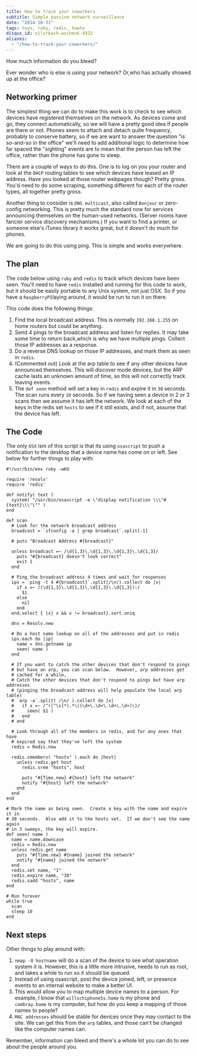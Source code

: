 ```yaml
---
title: How to track your coworkers
subtitle: Simple passive network surveillance
date: "2014-10-31"
tags: toys, ruby, redis, howto
disqus_id: silvrback-wschenk-9332
aliases:
  - "/how-to-track-your-coworkers/"
---
```


How much information do you bleed?

Ever wonder who is else is using your network?  Or,who has actually showed up at the office?

## Networking primer

The simplest thing we can do to make this work is to check to see which devices have registered themselves on the network.  As devices come and go, they connect automatically, so we will have a pretty good idea if people are there or not.  Phones seem to attach and detach quite frequency, probably to conserve battery, so if we are want to answer the question "is so-and-so in the office" we'll need to add additional logic to determine how far spaced the "sighting" events are to mean that the person has left the office, rather than the phone has gone to sleep.

There are a couple of ways to do this. One is to log on you your router and look at the `DHCP` routing tables to see which devices have leased an IP address.  Have you looked at those router webpages though?  Pretty gross.  You'd need to do some scraping, something different for each of the router types, all together pretty gross.

Another thing to consider is `DNS multicast`, also called `Bonjour` or zero-config networking.  This is pretty much the standard now for services announcing themselves on the human-used networks.  (Server rooms have fancier service discovery mechanisms.)  If you want to find a printer, or someone else's iTunes library it works great, but it doesn't do much for phones.

We are going to do this using ping.   This is simple and works everywhere.

## The plan

The code below using `ruby` and `redis` to track which devices have been seen.  You'll need to have `redis` installed and running for this code to work, but it should be easily portable to any Unix system, not just OSX.  So if you have a `RaspberryPI`laying around, it would be run to run it on there.

This code does the following things:

1. Find the local broadcast address.  This is normally `192.168.1.255` on home routers but could be anything.
2. Send 4 pings to the broadcast address and listen for replies.  It may take some time to return back,which is why we have multiple pings.  Collect those IP addresses as a response.
3. Do a reverse DNS lookup on those IP addresses, and mark them as seen in `redis`.
4. (Commented out) Look at the arp table to see if any other devices have announced themselves.  This will discover mode devices, but the ARP cache lasts an unknown amount of time, so this will not correctly track leaving events.
5. The `def seen` method will set a key in `redis` and expire it in `30` seconds.  The scan runs every `10` seconds.  So if we having seen a device in 2 or 3 scans then we assume it has left the network.  We look at each of the keys in the redis set `hosts` to see if it still exists, and if not, assume that the device has left.

## The Code

The only `OSX` ism of this script is that its using `osascript` to push a notification to the desktop that a device name has come on or left.  See below for further things to play with:

```
#!/usr/bin/env ruby -wKU

require 'resolv'
require 'redis'

def notify( text )
  system( "/usr/bin/osascript -e \"display notification \\\"#{text}\\\"\"" )
end

def scan
  # Look for the network broadcast address
  broadcast = `ifconfig -a | grep broadcast`.split[-1]

  # puts "Broadcast Address #{broadcast}"

  unless broadcast =~ /\d{1,3}\.\d{1,3}\.\d{1,3}\.\d{1,3}/
    puts "#{broadcast} doesn't look correct"
    exit 1
  end

  # Ping the broadcast address 4 times and wait for responses
  ips = `ping -t 4 #{broadcast}`.split(/\n/).collect do |x|
    if x =~ /(\d{1,3}\.\d{1,3}\.\d{1,3}\.\d{1,3}):/
      $1
    else
      nil
    end
  end.select { |x| x && x != broadcast}.sort.uniq

  dns = Resolv.new

  # Do a host name lookup on all of the addresses and put in redis
  ips.each do |ip|
    name = dns.getname ip
    seen( name )
  end

  # If you want to catch the other devices that don't respond to pings
  # but have an arp, you can scan below.  However, arp addresses get
  # cached for a while,
  # Catch the other devices that don't respond to pings but have arp addresses
  # (pinging the broadcast address will help populate the local arp table)
  # `arp -a`.split( /\n/ ).collect do |x|
  #   if x =~ /^([^\s]*).*\((\d+\.\d+\.\d+\.\d+)\)/
  #     seen( $1 )
  #   end
  # end

  # Look through all of the members in redis, and for any ones that have
  # expired say that they've left the system
  redis = Redis.new

  redis.smembers( "hosts" ).each do |host|
    unless redis.get host
      redis.srem "hosts", host

      puts "#{Time.new} #{host} left the network"
      notify "#{host} left the network"
    end
  end
end

# Mark the name as being seen.  Create a key with the name and expire it in
# 30 seconds.  Also add it to the hosts set.  If we don't see the name again
# in 3 sweeps, the key will expire.
def seen( name )
  name = name.downcase
  redis = Redis.new
  unless redis.get name
    puts "#{Time.new} #{name} joined the network"
    notify "#{name} joined the network"
  end
  redis.set name, "1"
  redis.expire name, "30"
  redis.sadd "hosts", name
end

# Run forever
while true
  scan
  sleep 10
end
```

## Next steps

Other things to play around with:

1. `nmap -O hostname` will do a scan of the device to see what operation system it is.  However, this is a little more intrusive, needs to run as root, and takes a while to run so it should be queued.
2. Instead of using osascript, post the device joined, left, or presence events to an internal website to make a better UI.
3. This would allow you to map multiple device names to a person.  For example, I know that `willschiphone5s.home` is my phone and `combray.home` is my computer, but how do you keep a mapping of those names to people?
4. `MAC addresses` should be stable for devices once they may contact to the site.  We can get this from the `arp` tables, and those can't be changed like the computer names can.

Remember, information can bleed and there's a whole lot you can do to see about the people around you.
